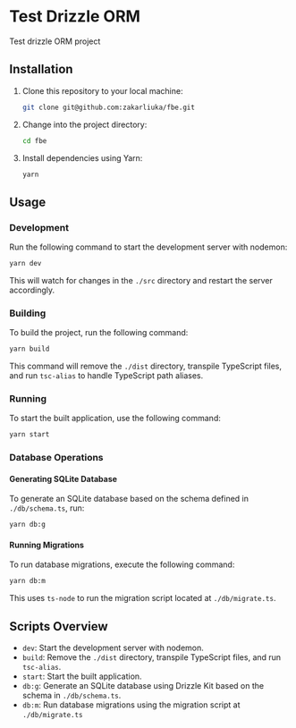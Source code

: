 # Test Drizzle ORM

Test drizzle ORM project

## Installation

1. Clone this repository to your local machine:

   ```bash
   git clone git@github.com:zakarliuka/fbe.git
   ```

2. Change into the project directory:

   ```bash
   cd fbe
   ```

3. Install dependencies using Yarn:

   ```bash
   yarn
   ```

## Usage

### Development

Run the following command to start the development server with nodemon:

```bash
yarn dev
```

This will watch for changes in the `./src` directory and restart the server accordingly.

### Building

To build the project, run the following command:

```bash
yarn build
```

This command will remove the `./dist` directory, transpile TypeScript files, and run `tsc-alias` to handle TypeScript path aliases.

### Running

To start the built application, use the following command:

```bash
yarn start
```

### Database Operations

#### Generating SQLite Database

To generate an SQLite database based on the schema defined in `./db/schema.ts`, run:

```bash
yarn db:g
```

#### Running Migrations

To run database migrations, execute the following command:

```bash
yarn db:m
```

This uses `ts-node` to run the migration script located at `./db/migrate.ts`.

## Scripts Overview

- `dev`: Start the development server with nodemon.
- `build`: Remove the `./dist` directory, transpile TypeScript files, and run `tsc-alias`.
- `start`: Start the built application.
- `db:g`: Generate an SQLite database using Drizzle Kit based on the schema in `./db/schema.ts`.
- `db:m`: Run database migrations using the migration script at `./db/migrate.ts`
